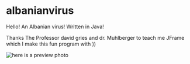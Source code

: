 # albanianvirus
Hello! An Albanian virus! Written in Java!

Thanks The Professor david gries and dr. Muhlberger to teach me JFrame which I make this fun program with ))

![here is a preview photo](https://i.imgur.com/GNA4QJQ.png)
